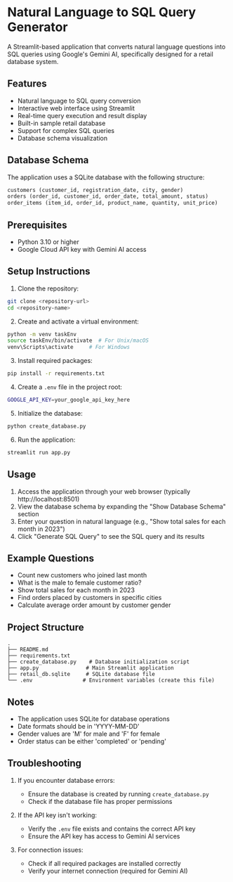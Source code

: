 # Natural Language to SQL Query Generator

A Streamlit-based application that converts natural language questions into SQL queries using Google's Gemini AI, specifically designed for a retail database system.

## Features

- Natural language to SQL query conversion
- Interactive web interface using Streamlit
- Real-time query execution and result display
- Built-in sample retail database
- Support for complex SQL queries
- Database schema visualization

## Database Schema

The application uses a SQLite database with the following structure:

```sql
customers (customer_id, registration_date, city, gender)
orders (order_id, customer_id, order_date, total_amount, status)
order_items (item_id, order_id, product_name, quantity, unit_price)
```

## Prerequisites

- Python 3.10 or higher
- Google Cloud API key with Gemini AI access

## Setup Instructions

1. Clone the repository:
```bash
git clone <repository-url>
cd <repository-name>
```

2. Create and activate a virtual environment:
```bash
python -m venv taskEnv
source taskEnv/bin/activate  # For Unix/macOS
venv\Scripts\activate     # For Windows
```

3. Install required packages:
```bash
pip install -r requirements.txt
```

4. Create a `.env` file in the project root:
```bash
GOOGLE_API_KEY=your_google_api_key_here
```

5. Initialize the database:
```bash
python create_database.py
```

6. Run the application:
```bash
streamlit run app.py
```

## Usage

1. Access the application through your web browser (typically http://localhost:8501)
2. View the database schema by expanding the "Show Database Schema" section
3. Enter your question in natural language (e.g., "Show total sales for each month in 2023")
4. Click "Generate SQL Query" to see the SQL query and its results

## Example Questions

- Count new customers who joined last month
- What is the male to female customer ratio?
- Show total sales for each month in 2023
- Find orders placed by customers in specific cities
- Calculate average order amount by customer gender

## Project Structure

```
.
├── README.md
├── requirements.txt
├── create_database.py    # Database initialization script
├── app.py               # Main Streamlit application
├── retail_db.sqlite     # SQLite database file
└── .env                # Environment variables (create this file)
```

## Notes

- The application uses SQLite for database operations
- Date formats should be in 'YYYY-MM-DD'
- Gender values are 'M' for male and 'F' for female
- Order status can be either 'completed' or 'pending'

## Troubleshooting

1. If you encounter database errors:
   - Ensure the database is created by running `create_database.py`
   - Check if the database file has proper permissions

2. If the API key isn't working:
   - Verify the `.env` file exists and contains the correct API key
   - Ensure the API key has access to Gemini AI services

3. For connection issues:
   - Check if all required packages are installed correctly
   - Verify your internet connection (required for Gemini AI)